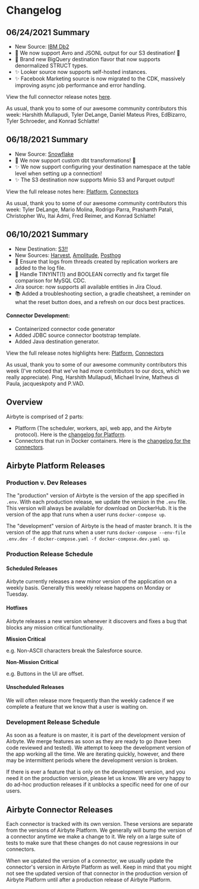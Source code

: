 # Changelog

## 06/24/2021 Summary

* New Source: [IBM Db2](../../integrations/sources/db2.md)
* 💎 We now support Avro and JSONL output for our S3 destination! 💎
* 💎 Brand new BigQuery destination flavor that now supports denormalized STRUCT types.
* ✨ Looker source now supports self-hosted instances.
* ✨ Facebook Marketing source is now migrated to the CDK, massively improving async job performance and error handling.

View the full connector release notes [here](./connectors.md).

As usual, thank you to some of our awesome community contributors this week: Harshith Mullapudi, Tyler DeLange, Daniel Mateus Pires, EdBizarro, Tyler Schroeder, and Konrad Schlatte!

## 06/18/2021 Summary

* New Source: [Snowflake](../../integrations/sources/snowflake.md)
* 💎 We now support custom dbt transformations! 💎
* ✨ We now support configuring your destination namespace at the table level when setting up a connection!
* ✨ The S3 destination now supports Minio S3 and Parquet output!

View the full release notes here: [Platform](./platform.md), [Connectors](./connectors.md)

As usual, thank you to some of our awesome community contributors this week: Tyler DeLange, Mario Molina, Rodrigo Parra, Prashanth Patali, Christopher Wu, Itai Admi, Fred Reimer, and Konrad Schlatte!

## 06/10/2021 Summary

* New Destination: [S3!!](../../integrations/destinations/s3.md) 
* New Sources: [Harvest](../../integrations/sources/harvest.md), [Amplitude](../../integrations/sources/amplitude.md), [Posthog](../../integrations/sources/posthog.md)
* 🐛 Ensure that logs from threads created by replication workers are added to the log file.
* 🐛 Handle TINYINT(1) and BOOLEAN correctly and fix target file comparison for MySQL CDC.
* Jira source: now supports all available entities in Jira Cloud.
* 📚 Added a troubleshooting section, a gradle cheatsheet, a reminder on what the reset button does, and a refresh on our docs best practices.

#### Connector Development:
* Containerized connector code generator
* Added JDBC source connector bootstrap template.
* Added Java destination generator.

View the full release notes highlights here: [Platform](./platform.md), [Connectors](./connectors.md)

As usual, thank you to some of our awesome community contributors this week (I've noticed that we've had more contributors to our docs, which we really appreciate).
Ping, Harshith Mullapudi, Michael Irvine, Matheus di Paula, jacqueskpoty and P.VAD.

## Overview

Airbyte is comprised of 2 parts:

* Platform (The scheduler, workers, api, web app, and the Airbyte protocol). Here is the [changelog for Platform](platform.md). 
* Connectors that run in Docker containers. Here is the [changelog for the connectors](connectors.md). 

## Airbyte Platform Releases

### Production v. Dev Releases

The "production" version of Airbyte is the version of the app specified in `.env`. With each production release, we update the version in the `.env` file. This version will always be available for download on DockerHub. It is the version of the app that runs when a user runs `docker-compose up`.

The "development" version of Airbyte is the head of master branch. It is the version of the app that runs when a user runs `docker-compose --env-file .env.dev -f docker-compose.yaml -f docker-compose.dev.yaml up`.

### Production Release Schedule

#### Scheduled Releases

Airbyte currently releases a new minor version of the application on a weekly basis. Generally this weekly release happens on Monday or Tuesday.

#### Hotfixes

Airbyte releases a new version whenever it discovers and fixes a bug that blocks any mission critical functionality.

**Mission Critical**

e.g. Non-ASCII characters break the Salesforce source.

**Non-Mission Critical**

e.g. Buttons in the UI are offset.

#### Unscheduled Releases

We will often release more frequently than the weekly cadence if we complete a feature that we know that a user is waiting on.

### Development Release Schedule

As soon as a feature is on master, it is part of the development version of Airbyte. We merge features as soon as they are ready to go \(have been code reviewed and tested\). We attempt to keep the development version of the app working all the time. We are iterating quickly, however, and there may be intermittent periods where the development version is broken.

If there is ever a feature that is only on the development version, and you need it on the production version, please let us know. We are very happy to do ad-hoc production releases if it unblocks a specific need for one of our users.

## Airbyte Connector Releases

Each connector is tracked with its own version. These versions are separate from the versions of Airbyte Platform. We generally will bump the version of a connector anytime we make a change to it. We rely on a large suite of tests to make sure that these changes do not cause regressions in our connectors.

When we updated the version of a connector, we usually update the connector's version in Airbyte Platform as well. Keep in mind that you might not see the updated version of that connector in the production version of Airbyte Platform until after a production release of Airbyte Platform.

